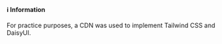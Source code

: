 <h4>ℹ️ Information</h4>
<p>For practice purposes, a CDN was used to implement Tailwind CSS and DaisyUI.</p>
